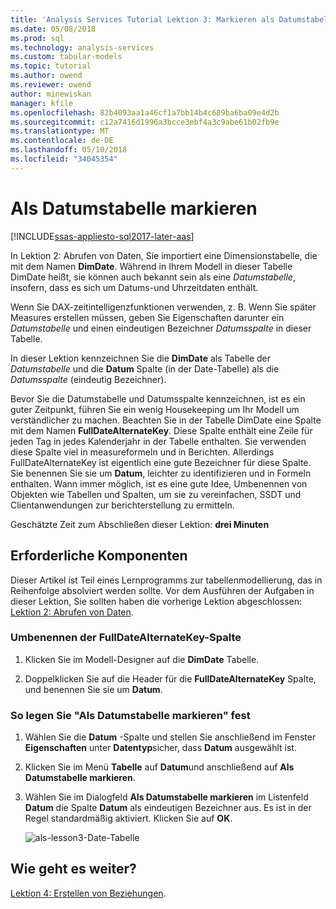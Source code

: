 ```yaml
---
title: 'Analysis Services Tutorial Lektion 3: Markieren als Datumstabelle | Microsoft Docs'
ms.date: 05/08/2018
ms.prod: sql
ms.technology: analysis-services
ms.custom: tabular-models
ms.topic: tutorial
ms.author: owend
ms.reviewer: owend
author: minewiskan
manager: kfile
ms.openlocfilehash: 82b4093aa1a46cf1a7bb14b4c689ba6ba09e4d2b
ms.sourcegitcommit: c12a7416d1996a3bcce3ebf4a3c9abe61b02fb9e
ms.translationtype: MT
ms.contentlocale: de-DE
ms.lasthandoff: 05/10/2018
ms.locfileid: "34045354"
---
```

# <a name="mark-as-date-table"></a>Als Datumstabelle markieren

[!INCLUDE[ssas-appliesto-sql2017-later-aas](../../includes/ssas-appliesto-sql2017-later-aas.md)]

In Lektion 2: Abrufen von Daten, Sie importiert eine Dimensionstabelle, die mit dem Namen **DimDate**. Während in Ihrem Modell in dieser Tabelle DimDate heißt, sie können auch bekannt sein als eine *Datumstabelle*, insofern, dass es sich um Datums-und Uhrzeitdaten enthält.  
  
Wenn Sie DAX-zeitintelligenzfunktionen verwenden, z. B. Wenn Sie später Measures erstellen müssen, geben Sie Eigenschaften darunter ein *Datumstabelle* und einen eindeutigen Bezeichner *Datumsspalte* in dieser Tabelle.
  
In dieser Lektion kennzeichnen Sie die **DimDate** als Tabelle der *Datumstabelle* und die **Datum** Spalte (in der Date-Tabelle) als die *Datumsspalte* (eindeutig Bezeichner).  

Bevor Sie die Datumstabelle und Datumsspalte kennzeichnen, ist es ein guter Zeitpunkt, führen Sie ein wenig Housekeeping um Ihr Modell um verständlicher zu machen. Beachten Sie in der Tabelle DimDate eine Spalte mit dem Namen **FullDateAlternateKey**. Diese Spalte enthält eine Zeile für jeden Tag in jedes Kalenderjahr in der Tabelle enthalten. Sie verwenden diese Spalte viel in measureformeln und in Berichten. Allerdings FullDateAlternateKey ist eigentlich eine gute Bezeichner für diese Spalte. Sie benennen Sie sie um **Datum**, leichter zu identifizieren und in Formeln enthalten. Wann immer möglich, ist es eine gute Idee, Umbenennen von Objekten wie Tabellen und Spalten, um sie zu vereinfachen, SSDT und Clientanwendungen zur berichterstellung zu ermitteln. 
  
Geschätzte Zeit zum Abschließen dieser Lektion: **drei Minuten**  
  
## <a name="prerequisites"></a>Erforderliche Komponenten  

Dieser Artikel ist Teil eines Lernprogramms zur tabellenmodellierung, das in Reihenfolge absolviert werden sollte. Vor dem Ausführen der Aufgaben in dieser Lektion, Sie sollten haben die vorherige Lektion abgeschlossen: [Lektion 2: Abrufen von Daten](../tutorial-tabular-1400/as-lesson-2-get-data.md). 

### <a name="to-rename-the-fulldatealternatekey-column"></a>Umbenennen der FullDateAlternateKey-Spalte

1.  Klicken Sie im Modell-Designer auf die **DimDate** Tabelle.

2.  Doppelklicken Sie auf die Header für die **FullDateAlternateKey** Spalte, und benennen Sie sie um **Datum**.

  
### <a name="to-set-mark-as-date-table"></a>So legen Sie "Als Datumstabelle markieren" fest  
  
1.  Wählen Sie die **Datum** -Spalte und stellen Sie anschließend im Fenster **Eigenschaften** unter **Datentyp**sicher, dass  **Datum** ausgewählt ist.  
  
2.  Klicken Sie im Menü **Tabelle** auf **Datum**und anschließend auf **Als Datumstabelle markieren**.  
  
3.  Wählen Sie im Dialogfeld **Als Datumstabelle markieren** im Listenfeld **Datum** die Spalte **Datum** als eindeutigen Bezeichner aus. Es ist in der Regel standardmäßig aktiviert. Klicken Sie auf **OK**. 

    ![als-lesson3-Date-Tabelle](../tutorial-tabular-1400/media/as-lesson3-date-table.png)
  

## <a name="whats-next"></a>Wie geht es weiter?

[Lektion 4: Erstellen von Beziehungen](../tutorial-tabular-1400/as-lesson-4-create-relationships.md).
  
